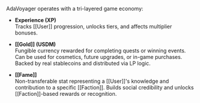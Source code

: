 AdaVoyager operates with a tri-layered game economy:

- **Experience (XP)**  
  Tracks [[User]] progression, unlocks tiers, and affects multiplier bonuses.

- **[[Gold]] (USDM)**  
  Fungible currency rewarded for completing quests or winning events. Can be used for cosmetics, future upgrades, or in-game purchases. Backed by real stablecoins and distributed via LP logic.

- **[[Fame]]**  
  Non-transferable stat representing a [[User]]'s knowledge and contribution to a specific [[Faction]]. Builds social credibility and unlocks [[Faction]]-based rewards or recognition.